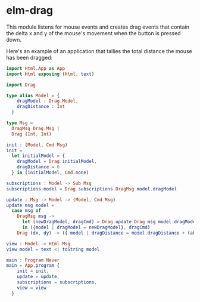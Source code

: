 # elm-drag

This module listens for mouse events and creates drag events that
contain the delta x and y of the mouse's movement when the button is
pressed down.

Here's an example of an application that tallies the total distance
the mouse has been dragged:

```elm
import Html.App as App
import Html exposing (Html, text)

import Drag

type alias Model = {
    dragModel : Drag.Model,
    dragDistance : Int
  }

type Msg =
  DragMsg Drag.Msg |
  Drag (Int, Int)

init : (Model, Cmd Msg)
init =
  let initialModel = {
    dragModel = Drag.initialModel,
    dragDistance = 0
  } in (initialModel, Cmd.none)

subscriptions : Model -> Sub Msg
subscriptions model = Drag.subscriptions DragMsg model.dragModel

update : Msg -> Model -> (Model, Cmd Msg)
update msg model =
  case msg of
    DragMsg msg ->
      let (newDragModel, dragCmd) = Drag.update Drag msg model.dragModel
      in ({model | dragModel = newDragModel}, dragCmd)
    Drag (dx, dy) -> ({ model | dragDistance = model.dragDistance + (abs dx) + (abs dy) }, Cmd.none)

view : Model -> Html Msg
view model = text <| toString model

main : Program Never
main = App.program {
    init = init,
    update = update,
    subscriptions = subscriptions,
    view = view
  }
```
